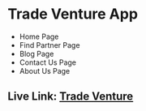 # Trade Venture App

- Home Page
- Find Partner Page
- Blog Page
- Contact Us Page
- About Us Page

## Live Link: [Trade Venture](https://trade-venture-roan.vercel.app/)
